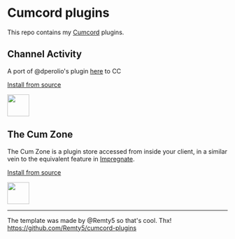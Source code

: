 # Cumcord plugins

This repo contains my [Cumcord](https://github.com/Cumcord/Cumcord/) plugins.

## Channel Activity
A port of @dperolio's plugin [here](https://github.com/vizality-community/channel-members-activity-icons) to CC

<a target="_blank" href="https://send.cumcord.com/#https://yellowsink.github.io/cc-plugins/channel-activity">Install from source</a>

<a target="_blank" href="https://send.cumcord.com/#https://cumcordplugins.github.io/Condom/yellowsink.github.io/cc-plugins/channel-activity"><img height="50" src="https://raw.githubusercontent.com/yellowsink/cc-plugins/master/get%20it%20on%20condom.png" /></a>

## The Cum Zone
The Cum Zone is a plugin store accessed from inside your client, in a similar vein to the equivalent feature in [Impregnate](https://github.com/Cumcord/Impregnate).

<a target="_blank" href="https://send.cumcord.com/#https://yellowsink.github.io/cc-plugins/cum-zone">Install from source</a>

<a target="_blank" href="https://send.cumcord.com/#https://cumcordplugins.github.io/Condom/yellowsink.github.io/cc-plugins/cum-zone"><img height="50" src="https://raw.githubusercontent.com/yellowsink/cc-plugins/master/get%20it%20on%20condom.png" /></a>

---

The template was made by @Remty5 so that's cool. Thx! https://github.com/Remty5/cumcord-plugins
